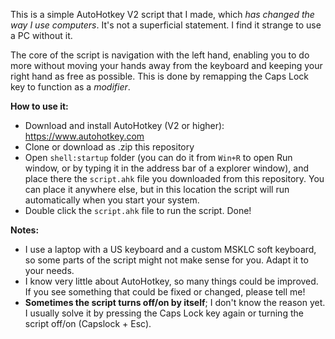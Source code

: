 This is a simple AutoHotkey V2 script that I made, which _has changed the way I use computers_.
It's not a superficial statement. I find it strange to use a PC without it.

The core of the script is navigation with the left hand, enabling you to do more without moving your hands away from the keyboard and keeping your right hand as free as possible. This is done by remapping the Caps Lock key to function as a _modifier_.


**How to use it:**
- Download and install AutoHotkey (V2 or higher): https://www.autohotkey.com
- Clone or download as .zip this repository
- Open `shell:startup` folder (you can do it from `Win+R` to open Run window, or by typing it in the address bar of a explorer window), and place there the `script.ahk` file you downloaded from this repository. You can place it anywhere else, but in this location the script will run automatically when you start your system.
- Double click the `script.ahk` file to run the script. Done!


**Notes:**
- I use a laptop with a US keyboard and a custom MSKLC soft keyboard, so some parts of the script might not make sense for you. Adapt it to your needs.
- I know very little about AutoHotkey, so many things could be improved. If you see something that could be fixed or changed, please tell me!
- **Sometimes the script turns off/on by itself**; I don't know the reason yet. I usually solve it by pressing the Caps Lock key again or turning the script off/on (Capslock + Esc).
